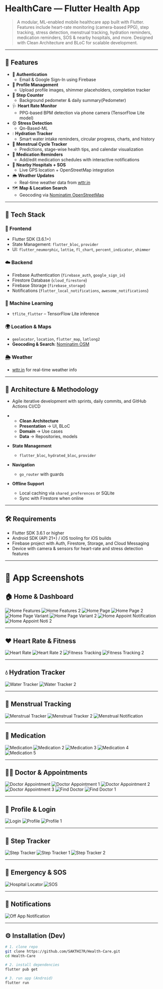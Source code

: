 # HealthCare — Flutter Health App

> A modular, ML-enabled mobile healthcare app built with Flutter. Features include heart-rate monitoring (camera-based PPG), step tracking, stress detection, menstrual tracking, hydration reminders, medication reminders, SOS & nearby hospitals, and more. Designed with Clean Architecture and BLoC for scalable development.

---

## 🚀 Features
- 🔐 **Authentication**
  - Email & Google Sign-In using Firebase
- 👤 **Profile Management**
  - Upload profile images, shimmer placeholders, completion tracker
- 🚶 **Step Counter**
  - Background pedometer & daily summary(Pedometer)
- 🩺 **Heart Rate Monitor**
  - PPG-based BPM detection via phone camera (TensorFlow Lite model)
- 😟 **Stress Detection**
  - Qn-Based-ML 
- 💧 **Hydration Tracker**
  - Smart water intake reminders, circular progress, charts, and history
- 📆 **Menstrual Cycle Tracker**
  - Predictions, stage-wise health tips, and calendar visualization
- 💊 **Medication Reminders**
  - Add/edit medication schedules with interactive notifications
- 🏥 **Nearby Hospitals + SOS**
  - Live GPS location + OpenStreetMap integration
- 🌦 **Weather Updates**
  - Real-time weather data from [wttr.in](https://wttr.in)
- 🗺️ **Map & Location Search**
  - Geocoding via [Nominatim OpenStreetMap](https://nominatim.openstreetmap.org)

---

## 🧭 Tech Stack
### 📱 Frontend
- Flutter SDK (3.6.1+)  
- State Management: `flutter_bloc`, `provider`  
- UI: `flutter_neumorphic`, `lottie`, `fl_chart`, `percent_indicator`, `shimmer`  

### ☁️ Backend
- Firebase Authentication (`firebase_auth`, `google_sign_in`)  
- Firestore Database (`cloud_firestore`)  
- Firebase Storage (`firebase_storage`)  
- Notifications (`flutter_local_notifications`, `awesome_notifications`)  

### 🤖 Machine Learning
- `tflite_flutter` – TensorFlow Lite inference  
  

### 🌍 Location & Maps
- `geolocator`, `location`, `flutter_map`, `latlong2`  
- **Geocoding & Search**: [Nominatim OSM](https://nominatim.openstreetmap.org)  

### 🌦 Weather
- [wttr.in](https://wttr.in) for real-time weather info  


---

## 📁 Architecture & Methodology
- Agile iterative development with sprints, daily commits, and GitHub Actions CI/CD
- - **Clean Architecture**  
  - **Presentation** → UI, BLoC  
  - **Domain** → Use cases  
  - **Data** → Repositories, models  

- **State Management**  
  - `flutter_bloc`, `hydrated_bloc`, `provider`  

- **Navigation**  
  - `go_router` with guards  

- **Offline Support**  
  - Local caching via `shared_preferences` or SQLite  
  - Sync with Firestore when online 

---

## 🛠️ Requirements
- Flutter SDK 3.6.1 or higher  
- Android SDK (API 21+) / iOS tooling for iOS builds  
- Firebase project with Auth, Firestore, Storage, and Cloud Messaging  
- Device with camera & sensors for heart-rate and stress detection features  

---
# 📸 App Screenshots

## 🏠 Home & Dashboard
![Home Features](DOCS/SCREENSHOTS/HOME_FEATURES_B_D.JPG)
![Home Features 2](DOCS/SCREENSHOTS/HOME_FEATURES_D.JPG)
![Home Page](DOCS/SCREENSHOTS/HOME_PAGE_B_D.JPG)
![Home Page 2](DOCS/SCREENSHOTS/HOME_PAGE_H_D.JPG)
![Home Page Variant](DOCS/SCREENSHOTS/HOME_PAGE_V_D.JPG)
![Home Page Variant 2](DOCS/SCREENSHOTS/HOME_PAGE_V_L.JPG)
![Home Appoint Notification](DOCS/SCREENSHOTS/HOME_PAGE_APPOINT_NOTI.JPG)
![Home Appoint Noti 2](DOCS/SCREENSHOTS/HOME_PAGE_APPOINT_NOTI_1.JPG)

---

## ❤️ Heart Rate & Fitness
![Heart Rate](DOCS/SCREENSHOTS/HEART_RATE.JPG)
![Heart Rate 2](DOCS/SCREENSHOTS/HEART_RATE_1.JPG)
![Fitness Tracking](DOCS/SCREENSHOTS/FITNESS_TRACKING.JPG)
![Fitness Tracking 2](DOCS/SCREENSHOTS/FITNESS_TRACKING_B.JPG)

---

## 💧 Hydration Tracker
![Water Tracker](DOCS/SCREENSHOTS/WATER_TRACKER.JPG)
![Water Tracker 2](DOCS/SCREENSHOTS/WATER_TRACKER_1.JPG)

---

## 🌸 Menstrual Tracking
![Menstrual Tracker](DOCS/SCREENSHOTS/MENSTRUAL_TRACKER.JPG)
![Menstrual Tracker 2](DOCS/SCREENSHOTS/MENSTRUAL_TRACKER_1.JPG)
![Menstrual Notification](DOCS/SCREENSHOTS/MENSTRUAL_PEDICATION_NOTIFICATION.JPG)

---

## 💊 Medication
![Medication](DOCS/SCREENSHOTS/MEDICATION.JPG)
![Medication 2](DOCS/SCREENSHOTS/MEDICATION2.JPG)
![Medication 3](DOCS/SCREENSHOTS/MEDICATION3.JPG)
![Medication 4](DOCS/SCREENSHOTS/MEDICATION4.JPG)
![Medication 5](DOCS/SCREENSHOTS/MEDICATION5.JPG)

---

## 🧑‍⚕️ Doctor & Appointments
![Doctor Appointment](DOCS/SCREENSHOTS/DOCTOR_APPOINTMENT.JPG)
![Doctor Appointment 1](DOCS/SCREENSHOTS/DOCTOR_APPOINTMENT_1.JPG)
![Doctor Appointment 2](DOCS/SCREENSHOTS/DOCTOR_APPOINTMENT_2.JPG)
![Doctor Appointment 3](DOCS/SCREENSHOTS/DOCTOR_APPOINTMENT_3.JPG)
![Find Doctor](DOCS/SCREENSHOTS/FIND_DOCTOR.JPG)
![Find Doctor 1](DOCS/SCREENSHOTS/FIND_DOCTOR_1.JPG)

---

## 🧍 Profile & Login
![Login](DOCS/SCREENSHOTS/LOGIN_PAGE.JPG)
![Profile](DOCS/SCREENSHOTS/PROFILE_PAGE.JPG)
![Profile 1](DOCS/SCREENSHOTS/PROFILE_PAGE_1.JPG)

---

## 👣 Step Tracker
![Step Tracker](DOCS/SCREENSHOTS/STEP_TRACKER.JPG)
![Step Tracker 1](DOCS/SCREENSHOTS/STEP_TRACKER_1.JPG)
![Step Tracker 2](DOCS/SCREENSHOTS/STEP_TRACKER_2.JPG)

---

## 🏥 Emergency & SOS
![Hospital Locator](DOCS/SCREENSHOTS/HOSPITAL_LOCATOR.JPG)
![SOS](DOCS/SCREENSHOTS/SOS.JPG)

---

## 🔔 Notifications
![Off App Notification](DOCS/SCREENSHOTS/OFF_APP_NOTIFICATION.JPG)

---

## ⚙️ Installation (Dev)
```bash
# 1. clone repo
git clone https://github.com/SAKTHI7R/Health-Care.git
cd Health-Care

# 2. install dependencies
flutter pub get

# 3. run app (Android)
flutter run
